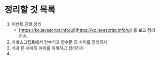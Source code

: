 # 정리할 것 목록

1. 이벤트 관련 정리
   * [https://ko.javascript.info/ui](https://ko.javascript.info/ui) 를 보고 정리하자.
2. 자바스크립트에서 함수식과 함수문 의 차이를 정리하자
3. 식과 문 자체의 차이를 이해하고 정리하자
4. 
